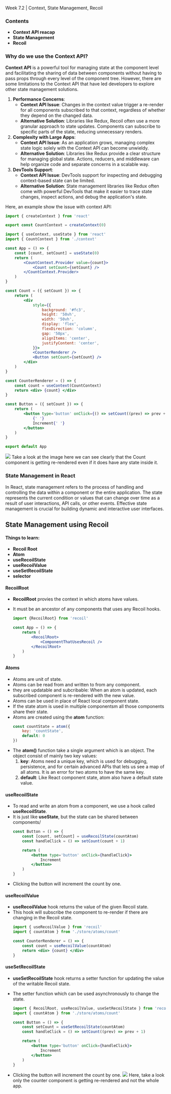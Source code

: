 Week 7.2 | Context, State Management, Recoil

### Contents
- **Context API reacap**
- **State Management**
- **Recoil**

### Why do we use the Context API?
**Context API** is a powerful tool for managing state at the component level and facilitating the sharing of data between components without having to pass props through every level of the component tree. However, there are some limitations to the Context API that have led developers to explore other state management solutions. 
1. **Performance Concerns**:
    - **Context API Issue**: Changes in the context value trigger a re-render for all components subscribed to that context, regardless of whether they depend on the changed data.
    - **Alternative Solution**: Libraries like Redux, Recoil often use a more granular approach to state updates. Components can subscribe to specific parts of the state, reducing unnecessary renders.
2. **Complexity with Large Apps**:
    - **Context API Issue**: As an application grows, managing complex state logic solely with the Context API can become unwieldy.
    - **Alternative Solution**: Libraries like Redux provide a clear structure for managing global state. Actions, reducers, and middleware can help organize code and separate concerns in a scalable way.
3. **DevTools Support**:
    - **Context API Issue**: DevTools support for inspecting and debugging context-based state can be limited.
    - **Alternative Solution**: State management libraries like Redux often come with powerful DevTools that make it easier to trace state changes, inspect actions, and debug the application's state.

Here, an example show the issue with context API:
 ``` jsx
import { createContext } from 'react'

export const CountContext = createContext(0)
```
``` jsx
import { useContext, useState } from 'react'
import { CountContext } from './context'

const App = () => {
    const [count, setCount] = useState(0)
    return (
        <CountContext.Provider value={count}>
            <Count setCount={setCount} />
        </CountContext.Provider>
    )
}

const Count = ({ setCount }) => {
    return (
        <div
            style={{
                background: '#fc3',
                height: '50vh',
                width: '50vh',
                display: 'flex',
                flexDirection: 'column',
                gap: '50px',
                alignItems: 'center',
                justifyContent: 'center',
            }}>
            <CounterRenderer />
            <Button setCount={setCount} />
        </div>
    )
}

const CounterRenderer = () => {
    const count = useContext(CountContext)
    return <div> {count} </div>
}

const Button = ({ setCount }) => {
    return (
        <button type='button' onClick={() => setCount((prev) => prev + 1)}>
            {' '}
            Increment{' '}
        </button>
    )
}

export default App
```
![](images/counter-context-api.png)
Take a look at the image here we can see clearly that the Count component is getting re-rendered even if it does have any state inside it.

### State Management in React
In React, state management refers to the process of handling and controlling the data within a component or the entire application. The state represents the current condition or values that can change over time as a result of user interactions, API calls, or other events. Effective state management is crucial for building dynamic and interactive user interfaces.

## State Management using Recoil
#### Things to learn:
- **Recoil Root**
- **Atom**
- **useRecoilState**
- **useRecoilValue**
- **useSetRecoilState**
- **selector**

#### RecoilRoot
- **RecoilRoot** provies the context in which atoms have values.
- It must be an ancestor of any components that uses any Recoil hooks.

    ```jsx
    import {RecoilRoot} from 'recoil'

    const App = () => {
        return (
            <RecoilRoot>
                <ComponentThatUsesRecoil />
            </RecoilRoot>
        )
    }
    ```

#### Atoms
- Atoms are unit of state.
- Atoms can be read from and written to from any component.
- they are updatable and subcribable: When an atom is updated, each subscribed component is re-rendered with the new value.
- Atoms can be used in place of React local component state.
- If the state atom is used in multiple componentsm all those components share their state.
- Atoms are created using the **atom** function:
    ``` jsx
    const countState = atom({
        key: 'countState',
        default: 0
    })
    ```
- The **atom()** function take a single argument which is an object. The object consist of mainly two key values:
    1. **key**: Atoms need a unique key, which is used for debugging, persistence, and for certain advanced APIs that lets us see a map of all atoms. It is an error for two atoms to have the same key.
    2. **default**: Like React component state, atom also have a default state value.

#### useRecoilState
- To read and write an atom from a component, we use a hook called **useRecoilState**.
- It is just like **useState**, but the state can be shared between components/
    ``` jsx
    const Button = () => {
        const [count, setCount] = useRecoilState(countAtom)
        const handleClick = () => setCount(count + 1)

        return (
            <button type='button' onClick={handleClick}>
                Increment
            </button>
        )
    }
    ```
- Clicking the button will increment the count by one.

#### useRecoilValue
- **useRecoilValue** hook returns the value of the given Recoil state.
- This hook will subscribe the component to re-render if there are changing in the Recoil state.
    ``` jsx
    import { useRecoilValue } from 'recoil'
    import { countAtom } from './store/atoms/count'
    
    const CounterRenderer = () => {
        const count = useRecoilValue(countAtom)
        return <div> {count} </div>
    }
    ```

#### useSetRecoilState
- **useSetRecoilState** hook returns a setter function for updating the value of the writable Recoil state.
- The setter function which can be used asynchronously to change the state.

    ``` jsx
    import { RecoilRoot, useRecoilValue, useSetRecoilState } from 'recoil'
    import { countAtom } from './store/atoms/count'

    const Button = () => {
        const setCount = useSetRecoilState(countAtom)
        const handleClick = () => setCount((prev) => prev + 1)

        return (
            <button type='button' onClick={handleClick}>
                Increment
            </button>
        )
    }
    ```
- Clicking the button will increment the count by one.
![](images/counter-recoil.png)
Here, take a look only the counter component is getting re-rendered and not the whole app.
